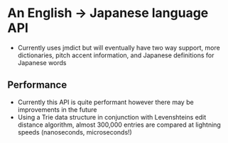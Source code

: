 # An English -> Japanese language API 

- Currently uses jmdict but will eventually have two way support, more dictionaries, pitch accent information, and Japanese definitions for Japanese words

## Performance
- Currently this API is quite performant however there may be improvements in the future
- Using a Trie data structure in conjunction with Levenshteins edit distance algorithm, almost 300,000 entries are compared at lightning speeds (nanoseconds, microseconds!)